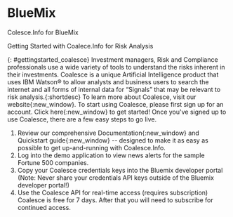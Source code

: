 # BlueMix
Colesce.Info for BlueMix

Getting Started with Coalece.Info for Risk Analysis

{: #gettingstarted_coalesce}
Investment managers, Risk and Compliance professionals use a wide variety of tools to understand the risks inherent in their investments.  Coalesce is a unique Artificial Intelligence product that uses IBM Watson® to allow analysts and business users to search the internet and all forms of internal data for “Signals” that may be relevant to risk analysis.{:shortdesc}
To learn more about Coalesce, visit our website{:new_window}.
To start using Coalesce, please first sign up for an account. Click here{:new_window} to get started!
Once you've signed up to use Coalesce, there are a few easy steps to go live.
1.	Review our comprehensive Documentation{:new_window} and Quickstart guide{:new_window} -- designed to make it as easy as possible to get up-and-running with Coalesce.Info.
2.	Log into the demo application to view news alerts for the sample Fortune 500 companies.  
3.	Copy your Coalesce credentials keys into the Bluemix developer portal (Note: Never share your credentials API keys outside of the Bluemix developer portal!)
4.	Use the Coalesce API for real-time access (requires subscription) 
Coalesce is free for 7 days. After that you will need to subscribe for continued access.

